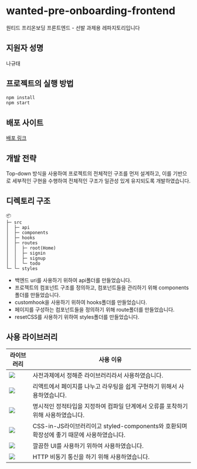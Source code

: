 # wanted-pre-onboarding-frontend

원티드 프리온보딩 프론트엔드 - 선발 과제용 레파지토리입니다

## 지원자 성명

나규태

## 프로젝트의 실행 방법
```bash
npm install
npm start
```  

## 배포 사이트

[배포 링크](https://natest.shop)

## 개발 전략

Top-down 방식을 사용하여 프로젝트의 전체적인 구조를 먼저 설계하고, 이를 기반으로 세부적인 구현을 수행하여 전체적인 구조가 일관성 있게 유지되도록 개발하였습니다.

## 디렉토리 구조

```
📦
├─ src
│  ├─ api
│  ├─ components
│  ├─ hooks
│  ├─ routes
│  │  ├─ root(Home)
│  │  ├─ signin
│  │  ├─ signup
│  │  └─ todo
└─ └─ styles
```
- 백엔드 uri를 사용하기 위하여 api폴더를 만들었습니다.<br/>
- 프로젝트의 컴포넌트 구조를 정의하고, 컴포넌트들을 관리하기 위해 components폴더를 만들었습니다.<br/>
- customhook을 사용하기 위하여 hooks폴더를 만들었습니다.<br/>
- 페이지를 구성하는 컴포넌트들을 정의하기 위해 route폴더를 만들었습니다.<br/>
- resetCSS를 사용하기 위하여 styles폴더를 만들었습니다.

## 사용 라이브러리

| 라이브러리    | 사용 이유                                    |
| ---------- | ---------------------------------------------- |
| <img src="https://img.shields.io/badge/React-61DAFB?style=for-the-badge&logo=React&logoColor=black">  | 사전과제에서 정해준 라이브러리라서 사용하였습니다.                 |
| <img src="https://img.shields.io/badge/react router-CA4245?style=for-the-badge&logo=reactrouter&logoColor=black">   | 리액트에서 페이지를 나누고 라우팅을 쉽게 구현하기 위해서 사용하였습니다. |
| <img src="https://img.shields.io/badge/TypeScript-3178C6?style=for-the-badge&logo=TypeScript&logoColor=black">    | 명시적인 정적타입을 지정하여 컴파일 단계에서 오류를 포착하기 위해 사용하였습니다. |
| <img src="https://img.shields.io/badge/Emotion-DB7093?style=for-the-badge&logoColor=black">   | CSS-in-JS라이브러리이고 styled-components와 호환되며 확장성에 좋기 때문에 사용하였습니다. |
| <img src="https://img.shields.io/badge/antdesign-0170FE?style=for-the-badge&logo=antdesign&logoColor=black">   | 깔끔한 UI를 사용하기 위하여 사용하였습니다. |
| <img src="https://img.shields.io/badge/axios-5A29E4?style=for-the-badge&logo=axios&logoColor=black">   | HTTP 비동기 통신을 하기 위해 사용하였습니다. |
